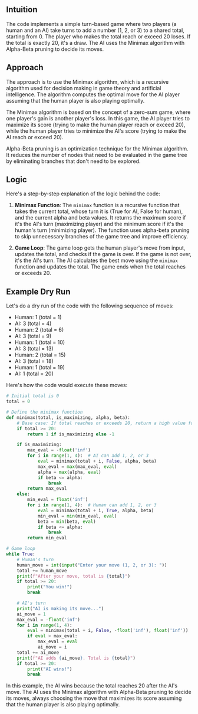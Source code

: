 ## Intuition

The code implements a simple turn-based game where two players (a human and an AI) take turns to add a number (1, 2, or 3) to a shared total, starting from 0. The player who makes the total reach or exceed 20 loses. If the total is exactly 20, it's a draw. The AI uses the Minimax algorithm with Alpha-Beta pruning to decide its moves.

## Approach

The approach is to use the Minimax algorithm, which is a recursive algorithm used for decision making in game theory and artificial intelligence. The algorithm computes the optimal move for the AI player assuming that the human player is also playing optimally.

The Minimax algorithm is based on the concept of a zero-sum game, where one player's gain is another player's loss. In this game, the AI player tries to maximize its score (trying to make the human player reach or exceed 20), while the human player tries to minimize the AI's score (trying to make the AI reach or exceed 20).

Alpha-Beta pruning is an optimization technique for the Minimax algorithm. It reduces the number of nodes that need to be evaluated in the game tree by eliminating branches that don't need to be explored.

## Logic

Here's a step-by-step explanation of the logic behind the code:

1. **Minimax Function**: The `minimax` function is a recursive function that takes the current total, whose turn it is (True for AI, False for human), and the current alpha and beta values. It returns the maximum score if it's the AI's turn (maximizing player) and the minimum score if it's the human's turn (minimizing player). The function uses alpha-beta pruning to skip unnecessary branches of the game tree and improve efficiency.

2. **Game Loop**: The game loop gets the human player's move from input, updates the total, and checks if the game is over. If the game is not over, it's the AI's turn. The AI calculates the best move using the `minimax` function and updates the total. The game ends when the total reaches or exceeds 20.

## Example Dry Run

Let's do a dry run of the code with the following sequence of moves:

- Human: 1 (total = 1)
- AI: 3 (total = 4)
- Human: 2 (total = 6)
- AI: 3 (total = 9)
- Human: 1 (total = 10)
- AI: 3 (total = 13)
- Human: 2 (total = 15)
- AI: 3 (total = 18)
- Human: 1 (total = 19)
- AI: 1 (total = 20)

Here's how the code would execute these moves:

```python
# Initial total is 0
total = 0

# Define the minimax function
def minimax(total, is_maximizing, alpha, beta):
    # Base case: If total reaches or exceeds 20, return a high value for winning, low for losing
    if total >= 20:
        return 1 if is_maximizing else -1

    if is_maximizing:
        max_eval = -float('inf')
        for i in range(1, 4):  # AI can add 1, 2, or 3
            eval = minimax(total + i, False, alpha, beta)
            max_eval = max(max_eval, eval)
            alpha = max(alpha, eval)
            if beta <= alpha:
                break
        return max_eval
    else:
        min_eval = float('inf')
        for i in range(1, 4):  # Human can add 1, 2, or 3
            eval = minimax(total + i, True, alpha, beta)
            min_eval = min(min_eval, eval)
            beta = min(beta, eval)
            if beta <= alpha:
                break
        return min_eval

# Game loop
while True:
    # Human's turn
    human_move = int(input("Enter your move (1, 2, or 3): "))
    total += human_move
    print(f"After your move, total is {total}")
    if total >= 20:
        print("You win!")
        break

    # AI's turn
    print("AI is making its move...")
    ai_move = 1
    max_eval = -float('inf')
    for i in range(1, 4):
        eval = minimax(total + i, False, -float('inf'), float('inf'))
        if eval > max_eval:
            max_eval = eval
            ai_move = i
    total += ai_move
    print(f"AI adds {ai_move}. Total is {total}")
    if total >= 20:
        print("AI wins!")
        break

```

In this example, the AI wins because the total reaches 20 after the AI's move. The AI uses the Minimax algorithm with Alpha-Beta pruning to decide its moves, always choosing the move that maximizes its score assuming that the human player is also playing optimally.
